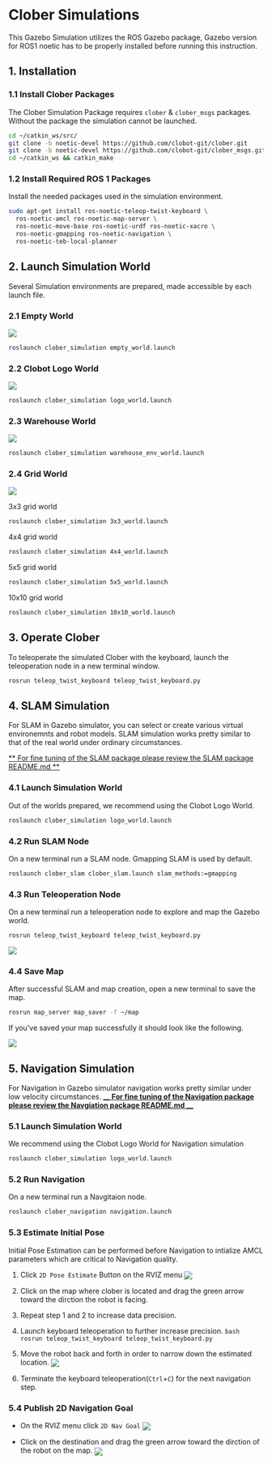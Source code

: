 # Clober Simulations
This Gazebo Simulation utilizes the ROS Gazebo package, Gazebo version for ROS1 noetic has to be properly installed before running this instruction.

## 1. Installation
### 1.1 Install Clober Packages
The Clober Simulation Package requires `clober` & `clober_msgs` packages. Without the package the simulation cannot be launched.
  ```bash
  cd ~/catkin_ws/src/
  git clone -b noetic-devel https://github.com/clobot-git/clober.git
  git clone -b noetic-devel https://github.com/clobot-git/clober_msgs.git
  cd ~/catkin_ws && catkin_make
  ```

### 1.2 Install Required ROS 1 Packages
Install the needed packages used in the simulation environment. 
  ```bash
  sudo apt-get install ros-noetic-teleop-twist-keyboard \
    ros-noetic-amcl ros-noetic-map-server \
    ros-noetic-move-base ros-noetic-urdf ros-noetic-xacro \
    ros-noetic-gmapping ros-noetic-navigation \
    ros-noetic-teb-local-planner
  ```

## 2. Launch Simulation World
Several Simulation environments are prepared, made accessible by each launch file.

### 2.1 Empty World
<img align="center" src="https://github.com/clobot-git/testrobot/blob/noetic-devel/images/empty_world.png">

  ```bash
  roslaunch clober_simulation empty_world.launch
  ```

### 2.2 Clobot Logo World
<img align="center" src="https://github.com/clobot-git/testrobot/blob/noetic-devel/images/logo_world.png">

  ```bash
  roslaunch clober_simulation logo_world.launch
  ```

### 2.3 Warehouse World
<img align="center" src="https://github.com/clobot-git/testrobot/blob/noetic-devel/images/warehouse_world.png">

  ```bash
  roslaunch clober_simulation warehouse_env_world.launch
  ```

### 2.4 Grid World
<img align="center" src="https://github.com/clobot-git/testrobot/blob/noetic-devel/images/grid_world.png">

3x3 grid world
  ```bash
  roslaunch clober_simulation 3x3_world.launch
  ```

4x4 grid world
  ```bash
  roslaunch clober_simulation 4x4_world.launch
  ```

5x5 grid world
  ```bash
  roslaunch clober_simulation 5x5_world.launch
  ```

10x10 grid world
  ```bash
  roslaunch clober_simulation 10x10_world.launch
  ```


## 3. Operate Clober
To teleoperate the simulated Clober with the keyboard, launch the teleoperation node in a new terminal window.
  ```bash
  rosrun teleop_twist_keyboard teleop_twist_keyboard.py
  ```

## 4. SLAM Simulation
For SLAM in Gazebo simulator, you can select or create various virtual environemnts and robot models. SLAM simulation works pretty similar to that of the real world under ordinary circumstances.

  [** For fine tuning of the SLAM package please review the SLAM package README.md **](https://github.com/clobot-git/clober/tree/noetic-devel/clober_slam)

### 4.1 Launch Simulation World
Out of the worlds prepared, we recommend using the Clobot Logo World.
  ```bash
  roslaunch clober_simulation logo_world.launch
  ``` 

### 4.2 Run SLAM Node
On a new terminal run a SLAM node. Gmapping SLAM is used by default.
  ```bash
  roslaunch clober_slam clober_slam.launch slam_methods:=gmapping
  ```

### 4.3 Run Teleoperation Node
On a new terminal run a teleoperation node to explore and map the Gazebo world.
  ```bash
  rosrun teleop_twist_keyboard teleop_twist_keyboard.py
  ```

  [<img align="center" src="https://github.com/clobot-git/testrobot/blob/noetic-devel/gifs/clober_slam.gif">](https://youtube.com/)


### 4.4 Save Map
After successful SLAM and map creation, open a new terminal to save the map.
  ```bash
  rosrun map_server map_saver -f ~/map
  ```
  If you've saved your map successfully it should look like the following.

  <img align="center" src="https://github.com/clobot-git/testrobot/blob/noetic-devel/images/map.png">

## 5. Navigation Simulation
For Navigation in Gazebo simulator navigation works pretty similar under low velocity circumstances.
  [**__ For fine tuning of the Navigation package please review the Navgiation package README.md __**](https://github.com/clobot-git/clober/tree/noetic-devel/clober_navigation)

### 5.1 Launch Simulation World
We recommend using the Clobot Logo World for Navigation simulation
  ```bash
  roslaunch clober_simulation logo_world.launch
  ``` 

### 5.2 Run Navigation 
On a new terminal run a Navgitaion node.
  ```bash
  roslaunch clober_navigation navigation.launch
  ```

### 5.3 Estimate Initial Pose
Initial Pose Estimation can be performed before Navigation to intialize AMCL parameters which are critical to Navigation quality. 
  1. Click `2D Pose Estimate` Button on the RVIZ menu
    <img align="center" src="https://github.com/clobot-git/testrobot/blob/noetic-devel/images/2d_pose_estimate.png">

  2. Click on the map where clober is located and drag the green arrow toward the dirction the robot is facing.

  3. Repeat step 1 and 2 to increase data precision.

  4. Launch keyboard teleoperation to further increase precision.
    ```bash
    rosrun teleop_twist_keyboard teleop_twist_keyboard.py
    ```

  5. Move the robot back and forth in order to narrow down the estimated location.
    [<img align="center" src="https://github.com/clobot-git/testrobot/blob/noetic-devel/gifs/clober_amcl.gif">](https://youtube.com)

  6. Terminate the keyboard teleoperation(`Ctrl`+`C`) for the next navigation step. 

### 5.4 Publish 2D Navigation Goal
- On the RVIZ menu click `2D Nav Goal`
  <img align="center" src="https://github.com/clobot-git/testrobot/blob/noetic-devel/images/2d_nav_goal.png">

- Click on the destination and drag the green arrow toward the dirction of the robot on the map.
  [<img align="center" src="https://github.com/clobot-git/testrobot/blob/noetic-devel/gifs/clober_navigation.gif">](https://youtube.com/)